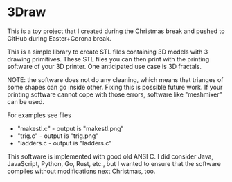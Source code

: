 # 3Draw

This is a toy project that I created during the Christmas break and pushed to
GitHub during Easter+Corona break. 

This is a simple library to create STL files containing 3D models with 3 drawing primitives.
These STL files you can then print with the printing software of your 3D printer.
One anticipated use case is 3D fractals.

NOTE: the software does not do any cleaning, which means that trianges of some shapes
can go inside other. Fixing this is possible future work. If your printing software
cannot cope with those errors, software like "meshmixer" can be used. 

For examples see files
- "makestl.c" - output is "makestl.png"
- "trig.c" - output is "trig.png"
- "ladders.c - output is "ladders.c"

This software is implemented with good old ANSI C. I did consider Java, JavaScript,
Python, Go, Rust, etc., but I wanted to ensure that the software compiles without
modifications next Christmas, too.
